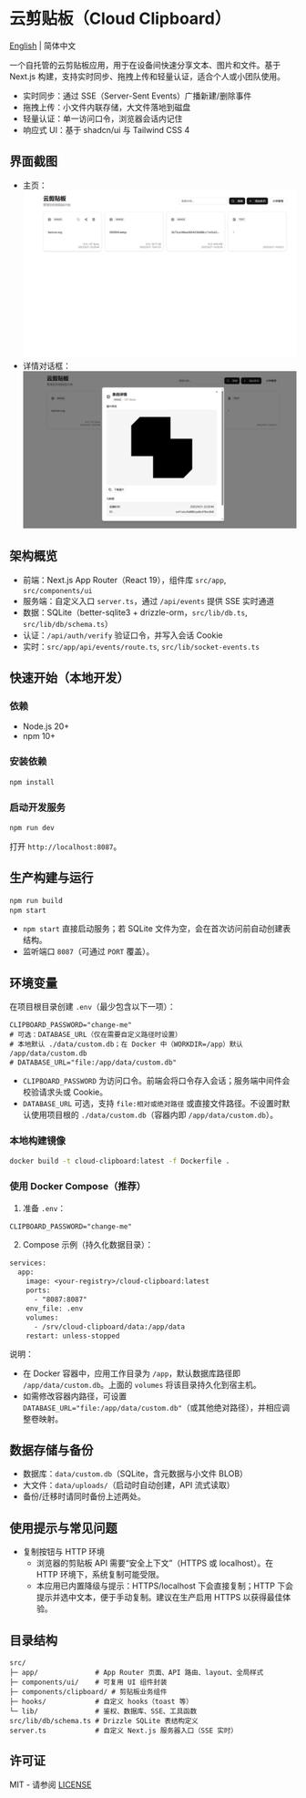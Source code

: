# 云剪贴板（Cloud Clipboard）

[English](README.md) | 简体中文

一个自托管的云剪贴板应用，用于在设备间快速分享文本、图片和文件。基于 Next.js 构建，支持实时同步、拖拽上传和轻量认证，适合个人或小团队使用。

- 实时同步：通过 SSE（Server-Sent Events）广播新建/删除事件
- 拖拽上传：小文件内联存储，大文件落地到磁盘
- 轻量认证：单一访问口令，浏览器会话内记住
- 响应式 UI：基于 shadcn/ui 与 Tailwind CSS 4

## 界面截图
- 主页：![Home](public/screenshots/home.png)
- 详情对话框：![Detail](public/screenshots/detail.png)

## 架构概览
- 前端：Next.js App Router（React 19），组件库 `src/app`, `src/components/ui`
- 服务端：自定义入口 `server.ts`，通过 `/api/events` 提供 SSE 实时通道
 - 数据：SQLite（better-sqlite3 + drizzle-orm，`src/lib/db.ts`, `src/lib/db/schema.ts`）
- 认证：`/api/auth/verify` 验证口令，并写入会话 Cookie
- 实时：`src/app/api/events/route.ts`, `src/lib/socket-events.ts`

## 快速开始（本地开发）
### 依赖
- Node.js 20+
- npm 10+

### 安装依赖
```bash
npm install
```

### 启动开发服务
```bash
npm run dev
```
打开 `http://localhost:8087`。

## 生产构建与运行
```bash
npm run build
npm start
```
- `npm start` 直接启动服务；若 SQLite 文件为空，会在首次访问前自动创建表结构。
- 监听端口 `8087`（可通过 `PORT` 覆盖）。

## 环境变量
在项目根目录创建 `.env`（最少包含以下一项）：

```
CLIPBOARD_PASSWORD="change-me"
# 可选：DATABASE_URL（仅在需要自定义路径时设置）
# 本地默认 ./data/custom.db；在 Docker 中（WORKDIR=/app）默认 /app/data/custom.db
# DATABASE_URL="file:/app/data/custom.db"
```
- `CLIPBOARD_PASSWORD` 为访问口令。前端会将口令存入会话；服务端中间件会校验请求头或 Cookie。
- `DATABASE_URL` 可选，支持 `file:相对或绝对路径` 或直接文件路径。不设置时默认使用项目根的 `./data/custom.db`（容器内即 `/app/data/custom.db`）。

### 本地构建镜像
```bash
docker build -t cloud-clipboard:latest -f Dockerfile .
```

### 使用 Docker Compose（推荐）
1) 准备 `.env`：
```
CLIPBOARD_PASSWORD="change-me"
```
2) Compose 示例（持久化数据目录）：
```
services:
  app:
    image: <your-registry>/cloud-clipboard:latest
    ports:
      - "8087:8087"
    env_file: .env
    volumes:
      - /srv/cloud-clipboard/data:/app/data
    restart: unless-stopped
```

说明：
- 在 Docker 容器中，应用工作目录为 `/app`，默认数据库路径即 `/app/data/custom.db`。上面的 `volumes` 将该目录持久化到宿主机。
- 如需修改容器内路径，可设置 `DATABASE_URL="file:/app/data/custom.db"`（或其他绝对路径），并相应调整卷映射。

## 数据存储与备份
- 数据库：`data/custom.db`（SQLite，含元数据与小文件 BLOB）
- 大文件：`data/uploads/`（启动时自动创建，API 流式读取）
- 备份/迁移时请同时备份上述两处。

## 使用提示与常见问题
- 复制按钮与 HTTP 环境
  - 浏览器的剪贴板 API 需要“安全上下文”（HTTPS 或 localhost）。在 HTTP 环境下，系统复制可能受限。
  - 本应用已内置降级与提示：HTTPS/localhost 下会直接复制；HTTP 下会提示并选中文本，便于手动复制。建议在生产启用 HTTPS 以获得最佳体验。

## 目录结构
```
src/
├─ app/              # App Router 页面、API 路由、layout、全局样式
├─ components/ui/    # 可复用 UI 组件封装
├─ components/clipboard/ # 剪贴板业务组件
├─ hooks/            # 自定义 hooks（toast 等）
└─ lib/              # 鉴权、数据库、SSE、工具函数
src/lib/db/schema.ts # Drizzle SQLite 表结构定义
server.ts            # 自定义 Next.js 服务器入口（SSE 实时）
```

## 许可证
MIT  - 请参阅 [LICENSE](LICENSE)
